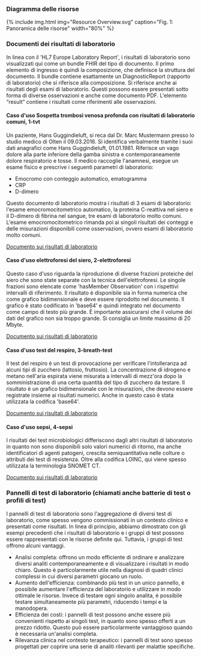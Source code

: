 <!-- markdownlint-disable MD001 MD041 -->

### Diagramma delle risorse

{% include img.html img="Resource Overview.svg" caption="Fig. 1: Panoramica delle risorse" width="80%" %}


### Documenti dei risultati di laboratorio

In linea con il 'HL7 Europe Laboratory Report', i risultati di laboratorio sono visualizzati qui come un bundle FHIR del tipo di documento. Il primo elemento di ingresso è quindi la composizione, che definisce la struttura del documento.
Il bundle contiene esattamente un DiagnosticReport (rapporto di laboratorio) che si riferisce alla composizione. Si riferisce anche ai risultati degli esami di laboratorio. Questi possono essere presentati sotto forma di diverse osservazioni e anche come documento PDF. L'elemento “result” contiene i risultati come riferimenti alle osservazioni. 

#### Caso d'uso Sospetta trombosi venosa profonda con risultati di laboratorio comuni, 1-tvt

Un paziente, Hans Guggindieluft, si reca dal Dr. Marc Mustermann presso lo studio medico di Olten il 09.03.2016. Si identifica verbalmente tramite i suoi dati anagrafici come Hans Guggindieluft, 01.01.1981. Riferisce un vago dolore alla parte inferiore della gamba sinistra e contemporaneamente dolore respiratorio e tosse. Il medico raccoglie l'anamnesi, esegue un esame fisico e prescrive i seguenti parametri di laboratorio:

* Emocromo con conteggio automatico, ematogramma
* CRP
* D-dimero
 
Questo documento di laboratorio mostra i risultati di 3 esami di laboratorio: l'esame emocromocitometrico automatico, la proteina C-reattiva nel siero e il D-dimero di fibrina nel sangue, tre esami di laboratorio molto comuni. L'esame emocromocitometrico rimanda poi ai singoli risultati dei conteggi e delle misurazioni disponibili come osservazioni, ovvero esami di laboratorio molto comuni.

[Documento sui risultati di laboratorio](Bundle-LabResultReport-1-tvt.html)

#### Caso d'uso elettroforesi del siero, 2-elettroforesi

Questo caso d'uso riguarda la riproduzione di diverse frazioni proteiche del siero che sono state separate con la tecnica dell'elettroforesi. Le singole frazioni sono elencate come 'hasMember Observation' con i rispettivi intervalli di riferimento. Il risultato è disponibile sia in forma numerica che come grafico bidimensionale e deve essere riprodotto nel documento. Il grafico è stato codificato in 'base64' e quindi integrato nel documento come campo di testo più grande. È importante assicurarsi che il volume dei dati del grafico non sia troppo grande. Si consiglia un limite massimo di 20 Mbyte. 

[Documento sui risultati di laboratorio](Bundle-LabResultReport-2-electrophoresis.html)

#### Caso d'uso test del respiro, 3-breath-test

Il test del respiro è un test di provocazione per verificare l'intolleranza ad alcuni tipi di zucchero (lattosio, fruttosio). La concentrazione di idrogeno e metano nell'aria espirata viene misurata a intervalli di mezz'ora dopo la somministrazione di una certa quantità del tipo di zucchero da testare. Il risultato è un grafico bidimensionale con le misurazioni, che devono essere registrate insieme ai risultati numerici. Anche in questo caso è stata utilizzata la codifica 'base64'.

[Documento sui risultati di laboratorio](Bundle-LabResultReport-3-breath-test.html)

#### Caso d'uso sepsi, 4-sepsi

I risultati dei test microbiologici differiscono dagli altri risultati di laboratorio in quanto non sono disponibili solo valori numerici di ritorno, ma anche identificatori di agenti patogeni, crescita semiquantitativa nelle colture o attributi dei test di resistenza. Oltre alla codifica LOINC, qui viene spesso utilizzata la terminologia SNOMET CT.

[Documento sui risultati di laboratorio](Bundle-LabResultReport-4-sepsis.html)

### Pannelli di test di laboratorio (chiamati anche batterie di test o profili di test)

I pannelli di test di laboratorio sono l'aggregazione di diversi test di laboratorio, come spesso vengono commissionati in un contesto clinico e presentati come risultati. In linea di principio, abbiamo dimostrato con gli esempi precedenti che i risultati di laboratorio e i gruppi di test possono essere rappresentati con le risorse definite qui. Tuttavia, i gruppi di test offrono alcuni vantaggi.

* Analisi completa: offrono un modo efficiente di ordinare e analizzare diversi analiti contemporaneamente e di visualizzare i risultati in modo chiaro. Questo è particolarmente utile nella diagnosi di quadri clinici complessi in cui diversi parametri giocano un ruolo.
* Aumento dell'efficienza: combinando più test in un unico pannello, è possibile aumentare l'efficienza del laboratorio e utilizzare in modo ottimale le risorse. Invece di testare ogni singolo analita, è possibile testare simultaneamente più parametri, riducendo i tempi e la manodopera.
* Efficienza dei costi: i pannelli di test possono anche essere più convenienti rispetto ai singoli test, in quanto sono spesso offerti a un prezzo ridotto. Questo può essere particolarmente vantaggioso quando è necessaria un'analisi completa.
* Rilevanza clinica nel contesto terapeutico: i pannelli di test sono spesso progettati per coprire una serie di analiti rilevanti per malattie specifiche.
